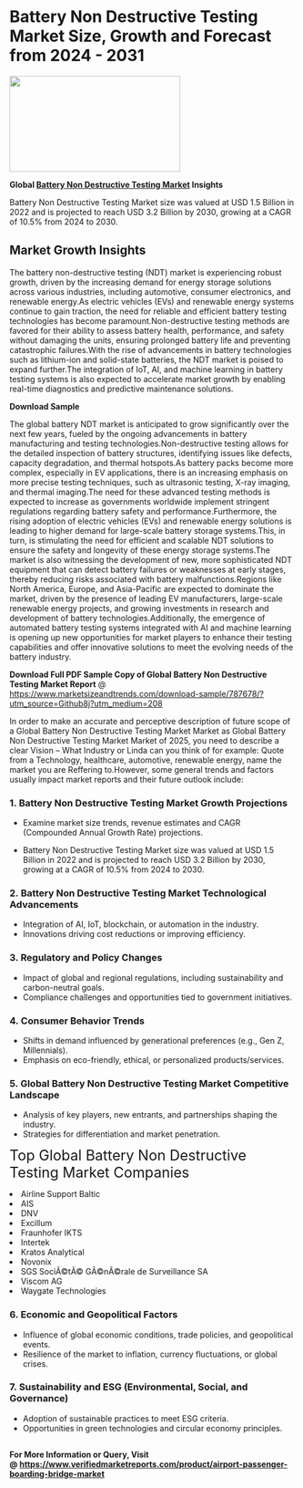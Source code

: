 <H1>Battery Non Destructive Testing Market Size, Growth and Forecast from 2024 - 2031</H1><img class="aligncenter size-medium wp-image-584254" src="https://thirdeyenews.in/wp-content/uploads/2024/09/Global-Market-Research-300x168.jpeg" alt="" width="300" height="168" /><p><strong>Global&nbsp;<a href="https://www.marketsizeandtrends.com/download-sample/787678/?utm_source=Github8j?utm_medium=208">Battery Non Destructive Testing Market</a> Insights</strong></p><p>Battery Non Destructive Testing Market size was valued at USD 1.5 Billion in 2022 and is projected to reach USD 3.2 Billion by 2030, growing at a CAGR of 10.5% from 2024 to 2030.</p><p><h2>Market Growth Insights</h2> <p>The battery non-destructive testing (NDT) market is experiencing robust growth, driven by the increasing demand for energy storage solutions across various industries, including automotive, consumer electronics, and renewable energy.As electric vehicles (EVs) and renewable energy systems continue to gain traction, the need for reliable and efficient battery testing technologies has become paramount.Non-destructive testing methods are favored for their ability to assess battery health, performance, and safety without damaging the units, ensuring prolonged battery life and preventing catastrophic failures.With the rise of advancements in battery technologies such as lithium-ion and solid-state batteries, the NDT market is poised to expand further.The integration of IoT, AI, and machine learning in battery testing systems is also expected to accelerate market growth by enabling real-time diagnostics and predictive maintenance solutions.</p> <p><strong>Download Sample</strong></p> <p>The global battery NDT market is anticipated to grow significantly over the next few years, fueled by the ongoing advancements in battery manufacturing and testing technologies.Non-destructive testing allows for the detailed inspection of battery structures, identifying issues like defects, capacity degradation, and thermal hotspots.As battery packs become more complex, especially in EV applications, there is an increasing emphasis on more precise testing techniques, such as ultrasonic testing, X-ray imaging, and thermal imaging.The need for these advanced testing methods is expected to increase as governments worldwide implement stringent regulations regarding battery safety and performance.Furthermore, the rising adoption of electric vehicles (EVs) and renewable energy solutions is leading to higher demand for large-scale battery storage systems.This, in turn, is stimulating the need for efficient and scalable NDT solutions to ensure the safety and longevity of these energy storage systems.The market is also witnessing the development of new, more sophisticated NDT equipment that can detect battery failures or weaknesses at early stages, thereby reducing risks associated with battery malfunctions.Regions like North America, Europe, and Asia-Pacific are expected to dominate the market, driven by the presence of leading EV manufacturers, large-scale renewable energy projects, and growing investments in research and development of battery technologies.Additionally, the emergence of automated battery testing systems integrated with AI and machine learning is opening up new opportunities for market players to enhance their testing capabilities and offer innovative solutions to meet the evolving needs of the battery industry.</p> <p><span class=""><strong>Download Full PDF Sample Copy of Global Battery Non Destructive Testing Market Report</strong> @ <a href="https://www.marketsizeandtrends.com/download-sample/787678/?utm_source=Github8j?utm_medium=208" target="_blank">https://www.marketsizeandtrends.com/download-sample/787678/?utm_source=Github8j?utm_medium=208</a></span></p><p>In order to make an accurate and perceptive description of future scope of a Global&nbsp;Battery Non Destructive Testing Market Market as Global&nbsp;Battery Non Destructive Testing Market Market of 2025, you need to describe a clear Vision &ndash; What Industry or Linda can you think of for example: Quote from a Technology, healthcare, automotive, renewable energy, name the market you are Reffering to.However, some general trends and factors usually impact market reports and their future outlook include:</p><h3>1.&nbsp;<strong>Battery Non Destructive Testing Market Growth Projections</strong></h3><ul><li>Examine market size trends, revenue estimates and CAGR (Compounded Annual Growth Rate) projections.</li><li><p>Battery Non Destructive Testing Market size was valued at USD 1.5 Billion in 2022 and is projected to reach USD 3.2 Billion by 2030, growing at a CAGR of 10.5% from 2024 to 2030.</p></li></ul><h3>2.&nbsp;<strong>Battery Non Destructive Testing Market Technological Advancements</strong></h3><ul><li>Integration of AI, IoT, blockchain, or automation in the industry.</li><li>Innovations driving cost reductions or improving efficiency.</li></ul><h3>3.&nbsp;<strong>Regulatory and Policy Changes</strong></h3><ul><li>Impact of global and regional regulations, including sustainability and carbon-neutral goals.</li><li>Compliance challenges and opportunities tied to government initiatives.</li></ul><h3>4.&nbsp;<strong>Consumer Behavior Trends</strong></h3><ul><li>Shifts in demand influenced by generational preferences (e.g., Gen Z, Millennials).</li><li>Emphasis on eco-friendly, ethical, or personalized products/services.</li></ul><h3>5.&nbsp;<strong>Global Battery Non Destructive Testing Market Competitive Landscape</strong></h3><ul><li>Analysis of key players, new entrants, and partnerships shaping the industry.</li><li>Strategies for differentiation and market penetration.</li></ul><p data-pm-slice="1 1 []"><span style="color: inherit; font-family: inherit; font-size: 25px;">Top Global Battery Non Destructive Testing Market Companies</span></p><div class="" data-test-id=""><p><li>Airline Support Baltic</li><li> AIS</li><li> DNV</li><li> Excillum</li><li> Fraunhofer IKTS</li><li> Intertek</li><li> Kratos Analytical</li><li> Novonix</li><li> SGS SociÃ©tÃ© GÃ©nÃ©rale de Surveillance SA</li><li> Viscom AG</li><li> Waygate Technologies</li></p></div><h3>6.&nbsp;<strong>Economic and Geopolitical Factors</strong></h3><ul><li>Influence of global economic conditions, trade policies, and geopolitical events.</li><li>Resilience of the market to inflation, currency fluctuations, or global crises.</li></ul><h3>7.&nbsp;<strong>Sustainability and ESG (Environmental, Social, and Governance)</strong></h3><ul><li>Adoption of sustainable practices to meet ESG criteria.</li><li>Opportunities in green technologies and circular economy principles.</li></ul><h2><strong style="font-size: 14px;">For More Information or Query, Visit @&nbsp;</strong><a style="background-color: #ffffff; font-size: 14px;" href="https://www.marketsizeandtrends.com/report/battery-non-destructive-testing-market/" target="_blank">https://www.verifiedmarketreports.com/product/airport-passenger-boarding-bridge-market</a></h2>
